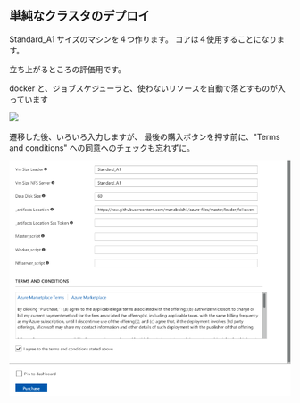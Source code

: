 

## 単純なクラスタのデプロイ

Standard_A1 サイズのマシンを４つ作ります。
コアは４使用することになります。

立ち上がるところの評価用です。


docker と、ジョブスケジューラと、使わないリソースを自動で落とすものが入っています

<a href="https://portal.azure.com/#create/Microsoft.Template/uri/https%3A%2F%2Fraw.githubusercontent.com%2Fmanabuishii%2Fazure-files%2Fmaster%2Fsmall_set%2Fazuredeploy.json" target="_blank">
    <img src="http://azuredeploy.net/deploybutton.png"/>
</a>

遷移した後、いろいろ入力しますが、
最後の購入ボタンを押す前に、"Terms and conditions" への同意へのチェックも忘れずに。

![Terms and conditions](./images/termsandconditions.png "Terms and Conditions image")